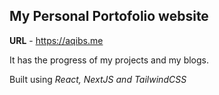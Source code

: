 ## My Personal Portofolio website

**URL** - https://aqibs.me

It has the progress of my projects and my blogs.

Built using _React, NextJS and TailwindCSS_
